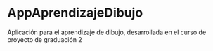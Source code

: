 # AppAprendizajeDibujo
Aplicación para el aprendizaje de dibujo, desarrollada en el curso de proyecto de graduación 2 
